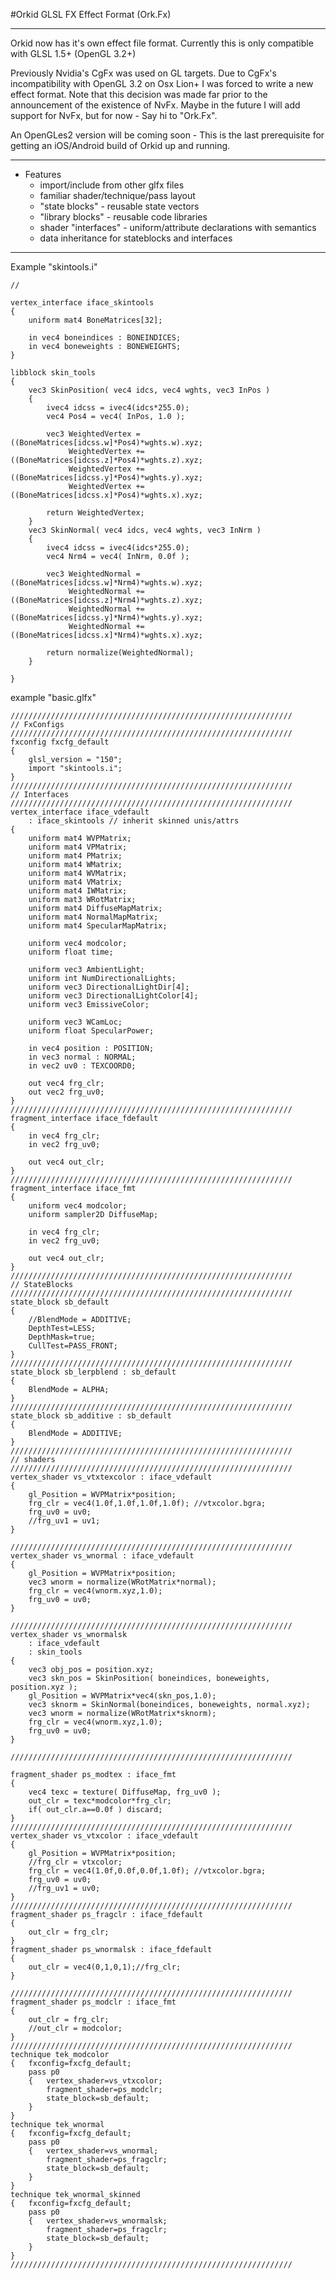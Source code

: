 #Orkid GLSL FX Effect Format (Ork.Fx)

---

Orkid now has it's own effect file format. Currently this is only compatible with GLSL 1.5+ (OpenGL 3.2+)

Previously Nvidia's CgFx was used on GL targets. Due to CgFx's incompatibility with OpenGL 3.2 on Osx Lion+ I was forced to write a new effect format. Note that this decision was made far prior to the announcement of the existence of NvFx. Maybe in the future I will add support for NvFx, but for now - Say hi to "Ork.Fx".

An OpenGLes2 version will be coming soon - This is the last prerequisite for getting an iOS/Android build of Orkid up and running.

---

* Features
	 - import/include from other glfx files 
	 - familiar shader/technique/pass layout
	 - "state blocks" - reusable state vectors
	 - "library blocks" - reusable code libraries
	 - shader "interfaces" - uniform/attribute declarations with semantics
	 - data inheritance for stateblocks and interfaces 
	 

---

Example "skintools.i"

	//
	
	vertex_interface iface_skintools
	{
		uniform mat4 BoneMatrices[32];
	
		in vec4 boneindices : BONEINDICES;
		in vec4 boneweights : BONEWEIGHTS;
	}
	
	libblock skin_tools
	{
		vec3 SkinPosition( vec4 idcs, vec4 wghts, vec3 InPos )
		{
			ivec4 idcss = ivec4(idcs*255.0);
			vec4 Pos4 = vec4( InPos, 1.0 );
	
			vec3 WeightedVertex =	((BoneMatrices[idcss.w]*Pos4)*wghts.w).xyz;
			     WeightedVertex += 	((BoneMatrices[idcss.z]*Pos4)*wghts.z).xyz;
			     WeightedVertex +=	((BoneMatrices[idcss.y]*Pos4)*wghts.y).xyz;
			     WeightedVertex +=	((BoneMatrices[idcss.x]*Pos4)*wghts.x).xyz;
		 
			return WeightedVertex;
		}
		vec3 SkinNormal( vec4 idcs, vec4 wghts, vec3 InNrm )
		{
			ivec4 idcss = ivec4(idcs*255.0);
			vec4 Nrm4 = vec4( InNrm, 0.0f );
	
			vec3 WeightedNormal =  ((BoneMatrices[idcss.w]*Nrm4)*wghts.w).xyz;
			     WeightedNormal += ((BoneMatrices[idcss.z]*Nrm4)*wghts.z).xyz;
			     WeightedNormal += ((BoneMatrices[idcss.y]*Nrm4)*wghts.y).xyz;
			     WeightedNormal += ((BoneMatrices[idcss.x]*Nrm4)*wghts.x).xyz;
	
			return normalize(WeightedNormal);
		}
	
	}	 
	
example "basic.glfx"

	///////////////////////////////////////////////////////////////
	// FxConfigs
	///////////////////////////////////////////////////////////////
	fxconfig fxcfg_default
	{
		glsl_version = "150";
		import "skintools.i";
	}
	///////////////////////////////////////////////////////////////
	// Interfaces
	///////////////////////////////////////////////////////////////
	vertex_interface iface_vdefault
		: iface_skintools // inherit skinned unis/attrs
	{
		uniform mat4 WVPMatrix;
		uniform mat4 VPMatrix;
		uniform mat4 PMatrix;
		uniform mat4 WMatrix;
		uniform mat4 WVMatrix;
		uniform mat4 VMatrix;
		uniform mat4 IWMatrix;
		uniform mat3 WRotMatrix;
		uniform mat4 DiffuseMapMatrix;
		uniform mat4 NormalMapMatrix;
		uniform mat4 SpecularMapMatrix;
	
		uniform vec4 modcolor;
		uniform float time;
	
		uniform vec3 AmbientLight;
		uniform int NumDirectionalLights;
		uniform vec3 DirectionalLightDir[4];
		uniform vec3 DirectionalLightColor[4];
		uniform vec3 EmissiveColor;
	
		uniform vec3 WCamLoc;
		uniform float SpecularPower;
	
		in vec4 position : POSITION;
		in vec3 normal : NORMAL;
		in vec2 uv0 : TEXCOORD0;
	
		out vec4 frg_clr;
		out vec2 frg_uv0;
	}
	///////////////////////////////////////////////////////////////
	fragment_interface iface_fdefault
	{
		in vec4 frg_clr;
		in vec2 frg_uv0;
	
		out vec4 out_clr;
	}
	///////////////////////////////////////////////////////////////
	fragment_interface iface_fmt
	{
		uniform vec4 modcolor;
		uniform sampler2D DiffuseMap;
	
		in vec4 frg_clr;
		in vec2 frg_uv0;
	
		out vec4 out_clr;
	}
	///////////////////////////////////////////////////////////////
	// StateBlocks
	///////////////////////////////////////////////////////////////
	state_block sb_default
	{
		//BlendMode = ADDITIVE;
		DepthTest=LESS;
		DepthMask=true;
		CullTest=PASS_FRONT;
	}
	///////////////////////////////////////////////////////////////
	state_block sb_lerpblend : sb_default
	{
		BlendMode = ALPHA;
	}
	///////////////////////////////////////////////////////////////
	state_block sb_additive : sb_default
	{
		BlendMode = ADDITIVE;
	}
	///////////////////////////////////////////////////////////////
	// shaders
	///////////////////////////////////////////////////////////////
	vertex_shader vs_vtxtexcolor : iface_vdefault
	{
		gl_Position = WVPMatrix*position;
		frg_clr = vec4(1.0f,1.0f,1.0f,1.0f); //vtxcolor.bgra;
		frg_uv0 = uv0;
		//frg_uv1 = uv1;
	}
	
	///////////////////////////////////////////////////////////////
	vertex_shader vs_wnormal : iface_vdefault
	{
		gl_Position = WVPMatrix*position;
		vec3 wnorm = normalize(WRotMatrix*normal);
		frg_clr = vec4(wnorm.xyz,1.0);
		frg_uv0 = uv0;
	}
	
	///////////////////////////////////////////////////////////////
	vertex_shader vs_wnormalsk 
		: iface_vdefault
		: skin_tools
	{
		vec3 obj_pos = position.xyz;
		vec3 skn_pos = SkinPosition( boneindices, boneweights, position.xyz );
		gl_Position = WVPMatrix*vec4(skn_pos,1.0);
		vec3 sknorm = SkinNormal(boneindices, boneweights, normal.xyz);
		vec3 wnorm = normalize(WRotMatrix*sknorm);
		frg_clr = vec4(wnorm.xyz,1.0);
		frg_uv0 = uv0;
	}
	
	///////////////////////////////////////////////////////////////
	
	fragment_shader ps_modtex : iface_fmt
	{
		vec4 texc = texture( DiffuseMap, frg_uv0 );
		out_clr = texc*modcolor*frg_clr;
		if( out_clr.a==0.0f ) discard;
	}
	///////////////////////////////////////////////////////////////
	vertex_shader vs_vtxcolor : iface_vdefault
	{
		gl_Position = WVPMatrix*position;
		//frg_clr = vtxcolor;
		frg_clr = vec4(1.0f,0.0f,0.0f,1.0f); //vtxcolor.bgra;
		frg_uv0 = uv0;
		//frg_uv1 = uv0;
	}
	///////////////////////////////////////////////////////////////
	fragment_shader ps_fragclr : iface_fdefault
	{
		out_clr = frg_clr;
	}
	fragment_shader ps_wnormalsk : iface_fdefault
	{
		out_clr = vec4(0,1,0,1);//frg_clr;
	}
	
	///////////////////////////////////////////////////////////////
	fragment_shader ps_modclr : iface_fmt
	{
		out_clr = frg_clr;
		//out_clr = modcolor;
	}
	///////////////////////////////////////////////////////////////
	technique tek_modcolor
	{	fxconfig=fxcfg_default;
		pass p0
		{	vertex_shader=vs_vtxcolor;
			fragment_shader=ps_modclr;
			state_block=sb_default;
		}
	}
	technique tek_wnormal
	{	fxconfig=fxcfg_default;
		pass p0
		{	vertex_shader=vs_wnormal;
			fragment_shader=ps_fragclr;
			state_block=sb_default;
		}
	}
	technique tek_wnormal_skinned
	{	fxconfig=fxcfg_default;
		pass p0
		{	vertex_shader=vs_wnormalsk;
			fragment_shader=ps_fragclr;
			state_block=sb_default;
		}
	}
	///////////////////////////////////////////////////////////////

